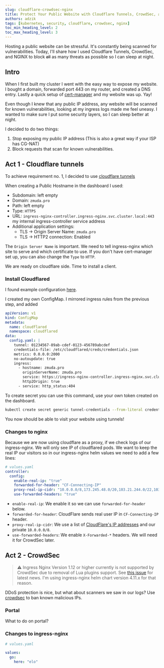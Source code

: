 ```yaml
---
slug: cloudflare-crowdsec-nginx
title: Protect Your Public Website with Cloudflare Tunnels, CrowdSec, and NGINX
authors: adzik
tags: [kubernetes, security, cloudflare, crowdsec, nginx]
toc_min_heading_level: 2
toc_max_heading_level: 3
---
```


Hosting a public website can be stressful. It's constantly being scanned for vulnerabilities.
Today, I'll share how I used Cloudflare Tunnels, CrowdSec,
and NGINX to block ~~all~~ as many threats as possible so I can sleep at night.

<!-- truncate -->

## Intro

When I first built my cluster I went with the easy way to expose my website.
I bought a domain, forwarded port 443 on my router, and created a DNS entry.
Lastly a quick setup of [cert-manager](https://cert-manager.io/) and my website was up. Yay!

Even though I knew that any public IP address, any website will be scanned for known vulnerabilities,
looking at my ingress logs made me feel uneasy.
I wanted to make sure I put some security layers, so I can sleep better at night.

I decided to do two things:

1. Stop exposing my public IP address (This is also a great way if your ISP has CG-NAT)
1. Block requests that scan for known vulnerabilities.

## Act 1 - Cloudflare tunnels

To achieve requirement no. 1,
I decided to use
[cloudflare tunnels](https://developers.cloudflare.com/cloudflare-one/connections/connect-networks/get-started/create-remote-tunnel/)

When creating a Public Hostname in the dashboard I used:

* Subdomain: left empty
* Domain: `zmuda.pro`
* Path: left empty
* Type: `HTTPS`
* URL: `ingress-nginx-controller.ingress-nginx.svc.cluster.local:443` my internal ingress-controller service address
* Additional application settings:
    * TLS -> Origin Server Name: `zmuda.pro`
    * TLS -> HTTP2 connection: Enabled

The `Origin Server Name` is important. We need to tell ingress-nginx which site to serve and which certificate to use.
If you don't have cert-manager set up, you can also change the `Type` to `HTTP`.

We are ready on cloudflare side. Time to install a client.

### Install Cloudflared

I found example
configuration [here](https://github.com/cloudflare/argo-tunnel-examples/blob/master/named-tunnel-k8s/cloudflared.yaml).

I created my own ConfigMap. I mirrored ingress rules from the previous step, and added

```yaml
apiVersion: v1
kind: ConfigMap
metadata:
  name: cloudflared
  namespace: cloudflared
data:
  config.yaml: |
    tunnel: 01234567-89ab-cdef-0123-456789abcdef
    credentials-file: /etc/cloudflared/creds/credentials.json
    metrics: 0.0.0.0:2000
    no-autoupdate: true
    ingress:
      - hostname: zmuda.pro
        originServerName: zmuda.pro
        service: https://ingress-nginx-controller.ingress-nginx.svc.cluster.local:443
        http2Origin: true
      - service: http_status:404
```

To create secret you can use this command, use your own token created on the dashboard.

```bash
kubectl create secret generic tunnel-credentials --from-literal credentials.json=eyJBY...
```

You now should be able to visit your website using tunnels!

### Changes to nginx

Because we are now using cloudflare as a proxy, if we check logs of our ingress-nginx. We will only see IP of
cloudflared pods.
We want to keep the real IP our visitors so in our ingress-nginx helm values we need to add a few lines:

```yaml
# values.yaml
controller:
  config:
    enable-real-ip: "true"
    forwarded-for-header: "CF-Connecting-IP"
    proxy-real-ip-cidr: "10.0.0.0/8,173.245.48.0/20,103.21.244.0/22,103.22.200.0/22,103.31.4.0/22,141.101.64.0/18,108.162.192.0/18,190.93.240.0/20,188.114.96.0/20,197.234.240.0/22,198.41.128.0/17,162.158.0.0/15,104.16.0.0/13,104.24.0.0/14,172.64.0.0/13,131.0.72.0/22"
    use-forwarded-headers: "true"
```

* `enable-real-ip`: We enable it so we can use `forwarded-for-header` below.
* `forwarded-for-header`: CloudFlare sends real user IP in `CF-Connecting-IP` header.
* `proxy-real-ip-cidr`: We use a list of [CloudFlare's IP addresses](https://www.cloudflare.com/ips-v4/#)
  and our private `10.0.0.0/8`.
* `use-forwarded-headers`: We enable `X-Forwarded-*` headers. We will need it for CrowdSec later.

## Act 2 - CrowdSec

> :warning: Ingress Nginx Version 1.12 or higher currently is not supported by CrowdSec
> due to removal of Lua plugins support.
> See [this issue](https://github.com/crowdsecurity/cs-openresty-bouncer/issues/60)
> for latest news.
> I'm using ingress-nginx helm chart version 4.11.x for that reason.


DDoS protection is nice, but what about scanners we saw in our logs?
Use [crowdsec](https://app.crowdsec.net/security-engines)
to ban known malicious IPs.

### Portal

What to do on portal?

### Changes to ingress-nginx

```yaml
# values.yaml

values:
  go:
    here: "elo"
```
